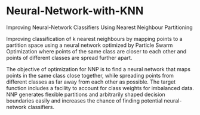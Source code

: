 # Neural-Network-with-KNN
Improving Neural-Network Classifiers Using Nearest Neighbour Partitioning

Improving classification of k nearest neighbours by mapping points to a partition space using a neural network optimized by Particle Swarm Optimization where points of the same class are closer to each other and points of different classes are spread further apart.

The objective of optimization for NNP is to find a neural network that maps points in the same class close together, while spreading points from different classes as far away from each other as possible. The target function includes a facility to account for class weights for imbalanced data. NNP generates flexible partitions and arbitrarily shaped decision boundaries easily and increases the chance of finding potential neural-network classifiers.
